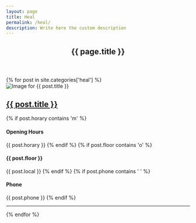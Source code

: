 ```yaml
---
layout: page
title: Heal
permalink: /heal/
description: Write here the custom description
---
```

<section role="content" class="list-bussines heal">
  <div class="row">
  	<div class="col sm-12">
  		<header class="page-header">
  		  <h1 class="title">{{ page.title }}</h1>
  		</header>
  	</div>
  </div>
  <div class="row">
    {% for post in site.categories['heal'] %}
    <article class="col md-6">
      <div class="row">
        <div class="col md-6">
          <img class="avatar" src="{{ site.baseurl }}{{ post.avatar }}" alt="Image for {{ post.title }}">
        </div>
        <div class="col md-6">
          <h2><a href="{{ site.baseurl }}{{ post.url }}">{{ post.title }}</a></h2>
          {% if post.horary contains 'm' %}
          <h4>Opening Hours</h4>
          <span>{{ post.horary }}</span>
          {% endif %}
          {% if post.floor contains 'o' %}
          <h4>{{ post.floor }}</h4>
          <span>{{ post.local }}</span>
          {% endif %}
          {% if post.phone contains ' ' %}
          <h4>Phone</h4>
          <span>{{ post.phone }}</span>
          {% endif %}
        </div>
      </div>
      <hr>
    </article>
    {% endfor %}
  </div>

</section>